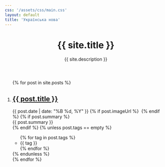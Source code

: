 ```yaml
---
css: '/assets/css/main.css'
layout: default
title: 'Українська нова'
---
```


<main class="main-content">
  <header>
    <h1>{{ site.title }}</h1>
    <p>{{ site.description }}</p>
  </header>
  <section aria-label="Список релізів">
    <ol class="release-list">
      {% for post in site.posts %}
        <li>
          <article>
            <h2>
              <a href="{{ post.url | relative_url }}">{{ post.title }}</a>
            </h2>
            <time datetime="{{ post.date | date_to_xmlschema }}">
              {{ post.date | date: "%B %d, %Y" }}
            </time>
            {% if post.imageUrl %}
              <img alt="" src="{{ post.imageUrl }}" />
            {% endif %}
            {% if post.summary %}
              <div class="summary">{{ post.summary }}</div>
            {% endif %}
            {% unless post.tags == empty %}
              <ul class="tags">
                {% for tag in post.tags %}
                  <li class="tag">
                    {{ tag }}
                  </li>
                {% endfor %}
              </ul>
            {% endunless %}
          </article>
        </li>
      {% endfor %}
    </ol>
  </section>
</main>
